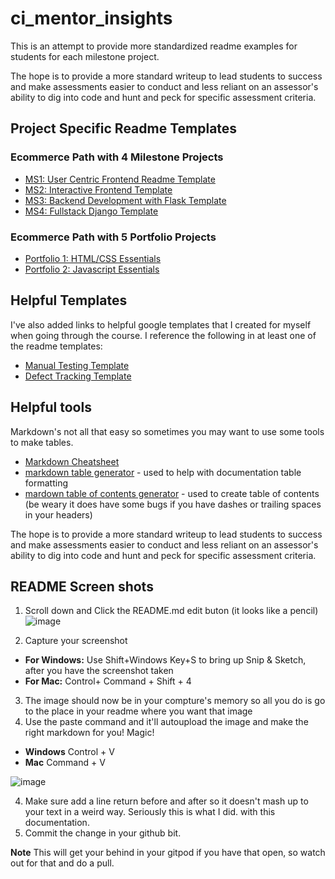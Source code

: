 # ci_mentor_insights

This is an attempt to provide more standardized readme examples for students for each milestone project. 

The hope is to provide a more standard writeup to lead students to success and make assessments easier to conduct and less reliant on an assessor's ability to dig into code and hunt and peck for specific assessment criteria.

## Project Specific Readme Templates

### Ecommerce Path with 4 Milestone Projects

- [MS1: User Centric Frontend Readme Template](USER_CENTRIC_FRONTEND_README.md) 
- [MS2: Interactive Frontend Template](INTERACTIVE_FRONTEND_README.md)
- [MS3: Backend Development with Flask Template](BACKEND_DEVELOPMENT_FLASK.md)
- [MS4: Fullstack Django Template](FULL_STACK_FRAMEWORKS_WITH_DJANGO_README.md)

### Ecommerce Path with 5 Portfolio Projects

- [Portfolio 1: HTML/CSS Essentials](PORTFOLIO_1_CSS_HTML_ESSENTIALS.md)
- [Portfolio 2: Javascript Essentials](PORTFOLIO_2_JAVASCRIPT_ESSENTIALS.md)

## Helpful Templates

I've also added links to helpful google templates that I created for myself when going through the course. I reference the following in at least one of the readme templates: 

- [Manual Testing Template](https://docs.google.com/spreadsheets/d/189VpSeEG9oevSRhvb2WZl8zCk9L3s2iWQyrJ_1jjAGQ/edit?usp=sharing) 
- [Defect Tracking Template](https://docs.google.com/spreadsheets/d/1tYB4X4wTCNEW_Y1no3hsGbclh2bLokl_I5Ev3s5EuJA/edit?usp=sharing)


## Helpful tools

Markdown's not all that easy so sometimes you may want to use some tools to make tables. 

- [Markdown Cheatsheet](https://guides.github.com/features/mastering-markdown/)
- [markdown table generator](https://www.tablesgenerator.com/markdown_tables) - used to help with documentation table formatting
- [mardown table of contents generator](https://ecotrust-canada.github.io/markdown-toc/) - used to create table of contents (be weary it does have some bugs if you have dashes or trailing spaces in your headers)

The hope is to provide a more standard writeup to lead students to success and make assessments easier to conduct and less reliant on an assessor's ability to dig into code and hunt and peck for specific assessment criteria.

## README Screen shots
1. Scroll down and Click the README.md edit buton (it looks like a pencil)
![image](https://user-images.githubusercontent.com/23039742/129390239-4ab8c18c-acff-48e1-83a2-58635b232680.png)

2. Capture your screenshot
  - **For Windows:** Use Shift+Windows Key+S to bring up Snip & Sketch, after you have the screenshot taken
  - **For Mac:** Control+ Command + Shift + 4

3. The image should now be in your compture's memory so all you do is go to the place in your readme where you want that image
5. Use the paste command and it'll autoupload the image and make the right markdown for you! Magic! 
  - **Windows** Control + V
  - **Mac** Command + V
  
 ![image](https://user-images.githubusercontent.com/23039742/129392738-38d80b4c-0d50-4bb0-9c9a-c89a4c26ef7c.png)

4. Make sure add a line return before and after so it doesn't mash up to your text in a weird way. Seriously this is what I did. with this documentation.
5. Commit the change in your github bit.

**Note** This will get your behind in your gitpod if you have that open, so watch out for that and do a pull.



